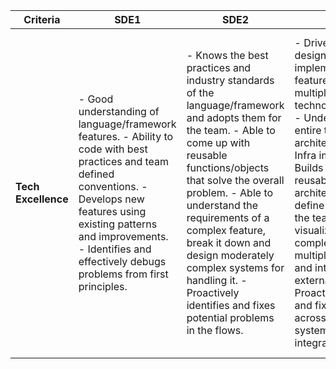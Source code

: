 | Criteria                    | SDE1                                                                                                                                                                                                    | SDE2                                                                                                                                                                                                                                                                                                 | SDE3                                                                                                                                                                                                                                                                                                                                                                                         | Architect                                                                                                                                                                                                                                                                                                                                                                                         | EM                                                                                                                                                                                              |
|-----------------------------|----------------------------------------------------------------------------------------------------------------------------------------------------------------------------------------------------------|---------------------------------------------------------------------------------------------------------------------------------------------------------------------------------------------------------------------------------------------------------------------------------------------------------------------------------------------------------------------|------------------------------------------------------------------------------------------------------------------------------------------------------------------------------------------------------------------------------------------------------------------------------------------------------------------------------------------------------------------------------------------------|------------------------------------------------------------------------------------------------------------------------------------------------------------------------------------------------------------------------------------------------------------------------------------------------------------------------------------------------------------------------------------------------|-------------------------------------------------------------------------------------------------------------------------------------------------------------------------------------------------|
| **Tech Excellence**         | - Good understanding of language/framework features. - Ability to code with best practices and team defined conventions. - Develops new features using existing patterns and improvements. - Identifies and effectively debugs problems from first principles.                                    | - Knows the best practices and industry standards of the language/framework and adopts them for the team. - Able to come up with reusable functions/objects that solve the overall problem. - Able to understand the requirements of a complex feature, break it down and design moderately complex systems for handling it. - Proactively identifies and fixes potential problems in the flows.                                | - Drives the high-level design and implementation of the features that span multiple technologies/platforms. - Understands the entire tech stack and architecture along with Infra implications. - Builds complex, reusable patterns and architectures that define the practices for the team. - Able to visualize and design complex systems with multiple product lines and integrations with external systems. - Proactively identifies and fixes problems across multiple systems and integrations.                     | - Sets strategic direction for the engineering team. - Routinely deals with a high level of ambiguity both in tech and business contexts. - Designs transformational projects of significant complexity and scope. - Makes decisions that have positive, long term, wide-ranging consequences. - Proactively identifies and solves systemic and structural problems. | - Designs transformational projects of significant complexity and scope. - Guides the team in solving systemic and structural problems
